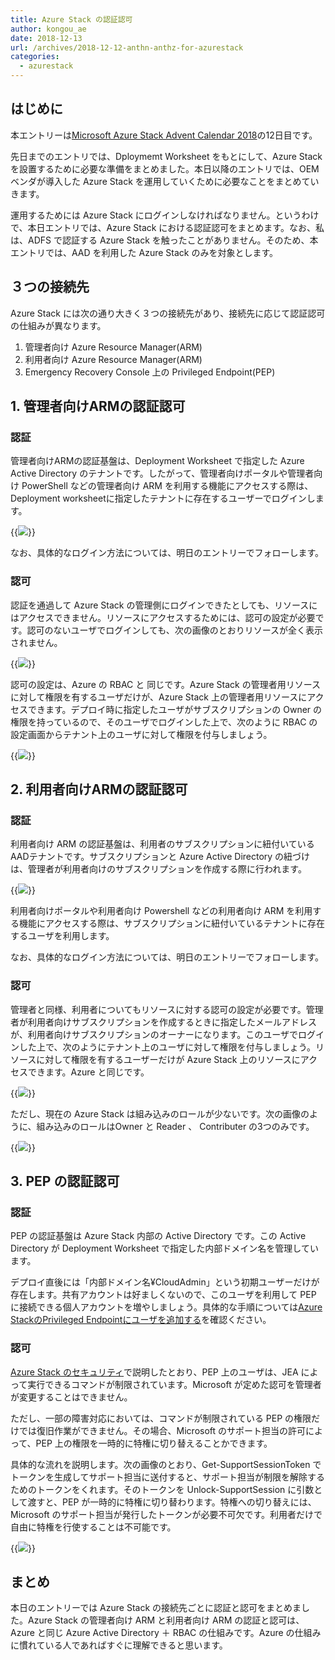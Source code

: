 ```yaml
---
title: Azure Stack の認証認可
author: kongou_ae
date: 2018-12-13
url: /archives/2018-12-12-anthn-anthz-for-azurestack
categories:
  - azurestack
---
```


## はじめに

本エントリーは[Microsoft Azure Stack Advent Calendar 2018](https://qiita.com/advent-calendar/2018/azure-stack)の12日目です。

先日までのエントリでは、Dploymemt Worksheet をもとにして、Azure Stack を設置するために必要な準備をまとめました。本日以降のエントリでは、OEM ベンダが導入した Azure Stack を運用していくために必要なことをまとめていきます。

運用するためには Azure Stack にログインしなければなりません。というわけで、本日エントリでは、Azure Stack における認証認可をまとめます。なお、私は、ADFS で認証する Azure Stack を触ったことがありません。そのため、本エントリでは、AAD を利用した Azure Stack のみを対象とします。

## ３つの接続先

Azure Stack には次の通り大きく３つの接続先があり、接続先に応じて認証認可の仕組みが異なります。

1. 管理者向け Azure Resource Manager(ARM)
1. 利用者向け Azure Resource Manager(ARM)
1. Emergency Recovery Console 上の Privileged Endpoint(PEP)

## 1. 管理者向けARMの認証認可

### 認証

管理者向けARMの認証基盤は、Deployment Worksheet で指定した Azure Active Directory のテナントです。したがって、管理者向けポータルや管理者向け PowerShell などの管理者向け ARM を利用する機能にアクセスする際は、Deployment worksheetに指定したテナントに存在するユーザーでログインします。

{{<img src="./../../images/2018-12-12-009.png">}}

なお、具体的なログイン方法については、明日のエントリーでフォローします。

### 認可

認証を通過して Azure Stack の管理側にログインできたとしても、リソースにはアクセスできません。リソースにアクセスするためには、認可の設定が必要です。認可のないユーザでログインしても、次の画像のとおりリソースが全く表示されません。

{{<img src="./../../images/2018-12-12-003.png">}}

認可の設定は、Azure の RBAC と 同じです。Azure Stack の管理者用リソースに対して権限を有するユーザだけが、Azure Stack 上の管理者用リソースにアクセスできます。デプロイ時に指定したユーザがサブスクリプションの Owner の権限を持っているので、そのユーザでログインした上で、次のように RBAC の設定画面からテナント上のユーザに対して権限を付与しましょう。

{{<img src="./../../images/2018-12-12-004.png">}}

## 2. 利用者向けARMの認証認可

### 認証

利用者向け ARM の認証基盤は、利用者のサブスクリプションに紐付いているAADテナントです。サブスクリプションと Azure Active Directory の紐づけは、管理者が利用者向けのサブスクリプションを作成する際に行われます。

{{<img src="./../../images/2018-12-12-005.png">}}

利用者向けポータルや利用者向け Powershell などの利用者向け ARM を利用する機能にアクセスする際は、サブスクリプションに紐付いているテナントに存在するユーザを利用します。

なお、具体的なログイン方法については、明日のエントリーでフォローします。

### 認可

管理者と同様、利用者についてもリソースに対する認可の設定が必要です。管理者が利用者向けサブスクリプションを作成するときに指定したメールアドレスが、利用者向けサブスクリプションのオーナーになります。このユーザでログインした上で、次のようにテナント上のユーザに対して権限を付与しましょう。リソースに対して権限を有するユーザーだけが Azure Stack 上のリソースにアクセスできます。Azure と同じです。

{{<img src="./../../images/2018-12-12-006.png">}}

ただし、現在の Azure Stack は組み込みのロールが少ないです。次の画像のように、組み込みのロールはOwner と Reader 、 Contributer の3つのみです。

{{<img src="./../../images/2018-12-12-010.png">}}

## 3. PEP の認証認可

### 認証

PEP の認証基盤は Azure Stack 内部の Active Directory です。この Active Directory が Deployment Worksheet で指定した内部ドメイン名を管理しています。

デプロイ直後には「内部ドメイン名¥CloudAdmin」という初期ユーザーだけが存在します。共有アカウントは好ましくないので、このユーザを利用して PEP に接続できる個人アカウントを増やしましょう。具体的な手順については[Azure StackのPrivileged Endpointにユーザを追加する](https://aimless.jp/blog/archives/2018-06-11-add-user-to-pep/)を確認ください。

### 認可

[Azure Stack のセキュリティ](https://aimless.jp/blog/archives/2018-12-11-security-of-azurestack)で説明したとおり、PEP 上のユーザは、JEA によって実行できるコマンドが制限されています。Microsoft が定めた認可を管理者が変更することはできません。

ただし、一部の障害対応においては、コマンドが制限されている PEP の権限だけでは復旧作業ができません。その場合、Microsoft のサポート担当の許可によって、PEP 上の権限を一時的に特権に切り替えることかできます。

具体的な流れを説明します。次の画像のとおり、Get-SupportSessionToken でトークンを生成してサポート担当に送付すると、サポート担当が制限を解除するためのトークンをくれます。そのトークンを Unlock-SupportSession に引数として渡すと、PEP が一時的に特権に切り替わります。特権への切り替えには、Microsoft のサポート担当が発行したトークンが必要不可欠です。利用者だけで自由に特権を行使することは不可能です。

{{<img src="./../../images/2018-12-12-008.png">}}

## まとめ

本日のエントリーでは Azure Stack の接続先ごとに認証と認可をまとめました。Azure Stack の管理者向け ARM と利用者向け ARM の認証と認可は、Azure と同じ Azure Active Directory ＋ RBAC の仕組みです。Azure の仕組みに慣れている人であればすぐに理解できると思います。
